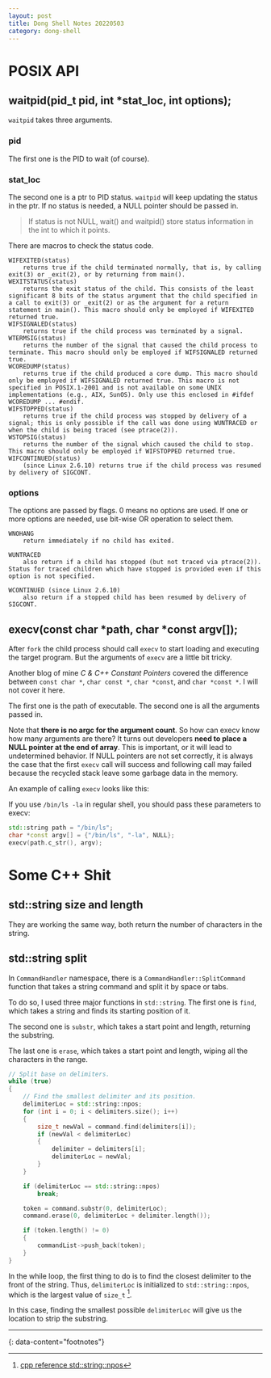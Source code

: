 ```yaml
---
layout: post
title: Dong Shell Notes 20220503
category: dong-shell
---
```


# POSIX API

## waitpid(pid_t pid, int *stat_loc, int options);

`waitpid` takes three arguments.

### pid

The first one is the PID to wait (of course).

### stat_loc

The second one is a ptr to PID status. `waitpid` will keep updating the status in the ptr. If no status is needed, a NULL pointer should be passed in.

> If status is not NULL, wait() and waitpid() store status information in the int to which it points.

There are macros to check the status code.

```
WIFEXITED(status)
    returns true if the child terminated normally, that is, by calling exit(3) or _exit(2), or by returning from main().
WEXITSTATUS(status)
    returns the exit status of the child. This consists of the least significant 8 bits of the status argument that the child specified in a call to exit(3) or _exit(2) or as the argument for a return statement in main(). This macro should only be employed if WIFEXITED returned true.
WIFSIGNALED(status)
    returns true if the child process was terminated by a signal.
WTERMSIG(status)
    returns the number of the signal that caused the child process to terminate. This macro should only be employed if WIFSIGNALED returned true.
WCOREDUMP(status)
    returns true if the child produced a core dump. This macro should only be employed if WIFSIGNALED returned true. This macro is not specified in POSIX.1-2001 and is not available on some UNIX implementations (e.g., AIX, SunOS). Only use this enclosed in #ifdef WCOREDUMP ... #endif.
WIFSTOPPED(status)
    returns true if the child process was stopped by delivery of a signal; this is only possible if the call was done using WUNTRACED or when the child is being traced (see ptrace(2)).
WSTOPSIG(status)
    returns the number of the signal which caused the child to stop. This macro should only be employed if WIFSTOPPED returned true.
WIFCONTINUED(status)
    (since Linux 2.6.10) returns true if the child process was resumed by delivery of SIGCONT.
```

### options

The options are passed by flags. 0 means no options are used. If one or more options are needed, use bit-wise OR operation to select them.

```
WNOHANG
    return immediately if no child has exited.

WUNTRACED
    also return if a child has stopped (but not traced via ptrace(2)). Status for traced children which have stopped is provided even if this option is not specified.

WCONTINUED (since Linux 2.6.10)
    also return if a stopped child has been resumed by delivery of SIGCONT.
```

## execv(const char *path, char *const argv[]);

After `fork` the child process should call `execv` to start loading and executing the target program. But the arguments of `execv` are a little bit tricky.

Another blog of mine *C & C++ Constant Pointers* covered the difference between `const char *`, `char const *`, `char *const`, and `char *const *`. I will not cover it here.

The first one is the path of executable. The second one is all the arguments passed in.

Note that **there is no argc for the argument count**. So how can execv know how many arguments are there? It turns out developers **need to place a NULL pointer at the end of array**. This is important, or it will lead to undetermined behavior. If NULL pointers are not set correctly, it is always the case that the first `execv` call will success and following call may failed because the recycled stack leave some garbage data in the memory.

An example of calling `execv` looks like this:

If you use `/bin/ls -la` in regular shell, you should pass these parameters to execv:

```c++
std::string path = "/bin/ls";
char *const argv[] = {"/bin/ls", "-la", NULL};
execv(path.c_str(), argv);
```

# Some C++ Shit

## std::string size and length

They are working the same way, both return the number of characters in the string.

## std::string split

In `CommandHandler` namespace, there is a `CommandHandler::SplitCommand` function that takes a string command and split it by space or tabs.

To do so, I used three major functions in `std::string`. The first one is `find`, which takes a string and finds its starting position of it.

The second one is `substr`, which takes a start point and length, returning the substring.

The last one is `erase`, which takes a start point and length, wiping all the characters in the range.

```c++
// Split base on delimiters.
while (true)
{
    // Find the smallest delimiter and its position.
    delimiterLoc = std::string::npos;
    for (int i = 0; i < delimiters.size(); i++)
    {
        size_t newVal = command.find(delimiters[i]);
        if (newVal < delimiterLoc)
        {
            delimiter = delimiters[i];
            delimiterLoc = newVal;
        }
    }

    if (delimiterLoc == std::string::npos)
        break;

    token = command.substr(0, delimiterLoc);
    command.erase(0, delimiterLoc + delimiter.length());

    if (token.length() != 0)
    {
        commandList->push_back(token);
    }
}
```

In the while loop, the first thing to do is to find the closest delimiter to the front of the string. Thus, `delimiterLoc` is initialized to `std::string::npos`, which is the largest value of `size_t` [^1].

In this case, finding the smallest possible `delimiterLoc` will give us the location to strip the substring.

---
{: data-content="footnotes"}

[^1]: [cpp reference std::string::npos](https://www.cplusplus.com/reference/string/string/npos/)